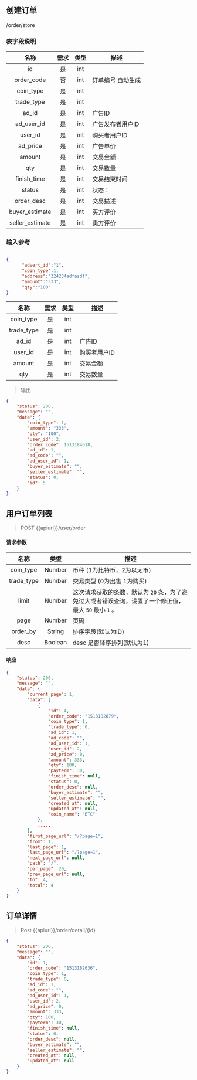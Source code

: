


## 创建订单
/order/store
### 表字段说明

| 名称 | 需求 | 类型 | 描述 |
|:----:|:----:|:----:|----|
| id | 是 | int | | 
| order_code | 否 | int | 订单编号 自动生成 | 
| coin_type | 是 | int | | 
| trade_type | 是 | int | | 
| ad_id | 是 | int | 广告ID | 
| ad_user_id | 是 | int | 广告发布者用户ID | 
| user_id | 是 | int | 购买者用户ID | 
| ad_price | 是 | int | 广告单价 | 
| amount | 是 | int | 交易金额 | 
| qty | 是 | int | 交易数量 | 
| finish_time | 是 | int | 交易结束时间 | 
| status | 是 | int | 状态：  | 
| order_desc | 是 | int | 交易描述 | 
| buyer_estimate | 是 | int | 买方评价 | 
| seller_estimate | 是 | int | 卖方评价 | 



### 输入参考

```json

{
  	  "advert_id":"1",
	  "coin_type":1,
	  "address":"324234adfasdf",
	  "amount":"333",
	  "qty":"100"
}
```
| 名称 | 需求 | 类型 | 描述 |
|:----:|:----:|:----:|----| 
| coin_type | 是 | int | | 
| trade_type | 是 | int | | 
| ad_id | 是 | int | 广告ID |  
| user_id | 是 | int | 购买者用户ID |  
| amount | 是 | int | 交易金额 | 
| qty | 是 | int | 交易数量 | 

>输出
```json
{
    "status": 200,
    "message": "",
    "data": {
        "coin_type": 1,
        "amount": "333",
        "qty": "100",
        "user_id": 2,
        "order_code": 1513184618,
        "ad_id": 1,
        "ad_code": "",
        "ad_user_id": 1,
        "buyer_estimate": "",
        "seller_estimate": "",
        "status": 0,
        "id": 5
    }
}
```

## 用户订单列表

>POST {{apiurl}}/user/order

#### 请求参数

| 名称 | 类型 | 描述 |
|:----:|:----:|----|
|coin_type|Number|币种 (1为比特币，2为以太币)|
|trade_type|Number|交易类型 (0为出售 1为购买)|
| limit | Number | 这次请求获取的条数，默认为 `20` 条，为了避免过大或者错误查询，设置了一个修正值，最大 `50` 最小 `1` 。 |
| page | Number | 页码|
| order_by | String | 排序字段(默认为ID) |
| desc | Boolean | desc 是否降序排列(默认为1) |

#### 响应

```json
{
    "status": 200,
    "message": "",
    "data": {
        "current_page": 1,
        "data": [
            {
                "id": 4,
                "order_code": "1513182879",
                "coin_type": 1,
                "trade_type": 0,
                "ad_id": 1,
                "ad_code": "",
                "ad_user_id": 1,
                "user_id": 2,
                "ad_price": 0,
                "amount": 333,
                "qty": 100,
                "payterm": 30,
                "finish_time": null,
                "status": 0,
                "order_desc": null,
                "buyer_estimate": "",
                "seller_estimate": "",
                "created_at": null,
                "updated_at": null,
                "coin_name": "BTC"
            },
            .....
        ],
        "first_page_url": "/?page=1",
        "from": 1,
        "last_page": 1,
        "last_page_url": "/?page=1",
        "next_page_url": null,
        "path": "/",
        "per_page": 20,
        "prev_page_url": null,
        "to": 4,
        "total": 4
    }
}
```

## 订单详情

>Post {{apiurl}}/order/detail/{id}


```json
{
    "status": 200,
    "message": "",
    "data": {
        "id": 1,
        "order_code": "1513182636",
        "coin_type": 1,
        "trade_type": 0,
        "ad_id": 1,
        "ad_code": "",
        "ad_user_id": 1,
        "user_id": 2,
        "ad_price": 0,
        "amount": 333,
        "qty": 100,
        "payterm": 30,
        "finish_time": null,
        "status": 0,
        "order_desc": null,
        "buyer_estimate": "",
        "seller_estimate": "",
        "created_at": null,
        "updated_at": null
    }
}
```

